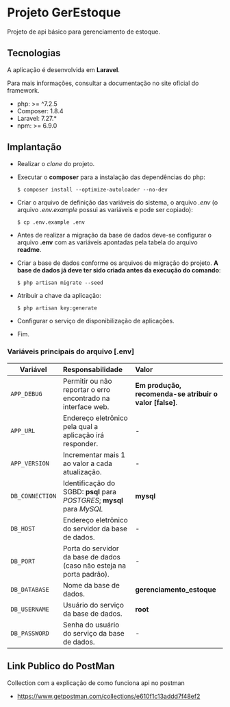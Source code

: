# Projeto GerEstoque

Projeto de api básico para gerenciamento de estoque.

## Tecnologias

A aplicação é desenvolvida em **Laravel**.

Para mais informações, consultar a documentação no site oficial do framework.

-   php: >= ^7.2.5
-   Composer: 1.8.4
-   Laravel: 7.27.\*
-   npm: >= 6.9.0

## Implantação

-   Realizar o _clone_ do projeto.

-   Executar o **composer** para a instalação das dependências do php:

    ```
    $ composer install --optimize-autoloader --no-dev
    ```

-   Criar o arquivo de definição das variáveis do sistema, o arquivo _.env_ (o arquivo _.env.example_ possui as variáveis e pode ser copiado):

    ```
    $ cp .env.example .env
    ```

-   Antes de realizar a migração da base de dados deve-se configurar o arquivo **.env** com as variáveis apontadas pela tabela do arquivo **readme**.
-   Criar a base de dados conforme os arquivos de migração do projeto. **A base de dados já deve ter sido criada antes da execução do comando**:

    ```
    $ php artisan migrate --seed
    ```

-   Atribuir a chave da aplicação:

    ```
    $ php artisan key:generate
    ```

-   Configurar o serviço de disponibilização de aplicações.

-   Fim.

### Variáveis principais do arquivo [.env]

| Variável        | Responsabilidade                                                        | Valor                                                   |
| --------------- | :---------------------------------------------------------------------- | :------------------------------------------------------ |
| `APP_DEBUG`     | Permitir ou não reportar o erro encontrado na interface web.            | **Em produção, recomenda-se atribuir o valor [false]**. |
| `APP_URL`       | Endereço eletrônico pela qual a aplicação irá responder.                | -                                                       |
| `APP_VERSION`   | Incrementar mais 1 ao valor a cada atualização.                         | -                                                       |
| `DB_CONNECTION` | Identificação do SGBD: **psql** para _POSTGRES_; **mysql** para _MySQL_ | **mysql**                                                   |
| `DB_HOST`       | Endereço eletrônico do servidor da base de dados.                       | -                                                       |
| `DB_PORT`       | Porta do servidor da base de dados (caso não esteja na porta padrão).   | -                                                       |
| `DB_DATABASE`   | Nome da base de dados.                                                  | **gerenciamento_estoque**                                                       |
| `DB_USERNAME`   | Usuário do serviço da base de dados.                                    | **root**                                                       |
| `DB_PASSWORD`   | Senha do usuário do serviço da base de dados.                           | -                                                       |

## Link Publico do PostMan 

 Collection com a explicação de como funciona api no postman
 - https://www.getpostman.com/collections/e610f1c13addd7f48ef2
   

